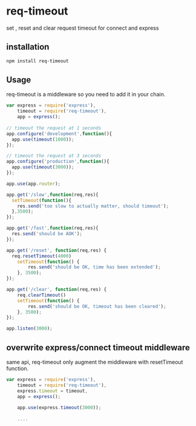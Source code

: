 req-timeout
===========
set , reset and clear request timeout for connect and express

installation
-----
```bash
npm install req-timeout
```

Usage
-----
req-timeout is a middleware so you need to add it in your chain.

```javascript
var express = require('express'),
    timeout = require('req-timeout'), 
    app = express();
    
// timeout the request at 1 seconds
app.configure('development',function(){
  app.use(timeout(1000));
});

// timeout the request at 3 seconds
app.configure('production',function(){
  app.use(timeout(3000));
});

app.use(app.router);

app.get('/slow',function(req,res){
  setTimeout(function(){
    res.send('too slow to actually matter, should timeout');  
  },3500);
});

app.get('/fast',function(req,res){
  res.send('should be AOK');
});

app.get('/reset', function(req,res) {
  req.resetTimeout(4000)
	setTimeout(function() {
		res.send('should be OK, time has been extended');
	}, 3500);
});

app.get('/clear', function(req,res) {
	req.clearTimeout()
	setTimeout(function() {
		res.send('should be OK, timeout has been cleared');
	}, 3500);
});

app.listen(3000);
```

overwrite express/connect timeout middleware
-------
same api, req-timeout only augment the middleware with resetTimeout function.

```javascript
var express = require('express'),
    timeout = require('req-timeout'), 
    express.timeout = timeout,
    app = express();
    
    app.use(express.timeout(3000));
    
    ....
````

